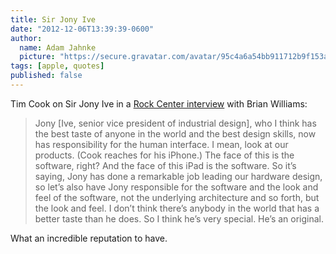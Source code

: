 ```yaml
---
title: Sir Jony Ive
date: "2012-12-06T13:39:39-0600"
author:
  name: Adam Jahnke
  picture: "https://secure.gravatar.com/avatar/95c4a6a54bb911712b9f153afff92f69?size=200"
tags: [apple, quotes]
published: false
---
```


Tim Cook on Sir Jony Ive in a [Rock Center interview][link] with Brian Williams:

> Jony \[Ive, senior vice president of industrial design\], who I think has the best taste of anyone in the world and the best design skills, now has responsibility for the human interface. I mean, look at our products. (Cook reaches for his iPhone.) The face of this is the software, right? And the face of this iPad is the software. So it’s saying, Jony has done a remarkable job leading our hardware design, so let’s also have Jony responsible for the software and the look and feel of the software, not the underlying architecture and so forth, but the look and feel. I don’t think there’s anybody in the world that has a better taste than he does. So I think he’s very special. He’s an original.

What an incredible reputation to have.

[link]: http://rockcenter.nbcnews.com/_news/2012/12/06/15708290-apple-ceo-tim-cook-announces-plans-to-manufacture-mac-computers-in-usa "Read the interview on rockcenter.nbcnews.com"
